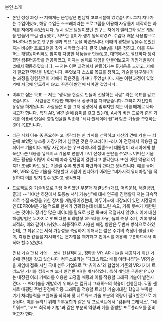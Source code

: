 본인 소개

- 본인 성장 과정
  -- 저에게는 운명같은 만남이 고교시절에 있었습니다. 그저 지나가는 수업이였죠, 해당 수업은 스크래치라는 프로그램을 이용해 자유롭게 제작하는 과제를 저에게 주었습니다. 당시 같은 팀원이였던 친구는 저에게 갤러그와 같은 게임을 만들어 보길 권유했고, 저또한 흥미가 생겨 동의하였죠. 수업때 배운 사용법으로 하나하나 만들고 연구한 결과 학년 1등을 하였습니다. 이때의 경험을 잊을수 없었던 저는 비슷한 프로그램을 찾기 시작했습니다. 결국 Unity를 처음 접하고, 이를 공부하는 개발동아리에도 참여해 다양한 작품들을 만들었고, 대학에서도 필요하다 생각했던 컴퓨터공학를 전공하였고, 이제는 실제로 게임을 만들어보고자 게임개발동아리에서 활동하였습니다.
  -- 저는 이런 과정에서 만들어가는 즐거움을 느끼고, 저에게 필요한 역량을 길렀습니다. 무엇보다 스스로 목표를 정하고, 기술을 탐구해나가는 과정을 경험한것이 저에게 많은것을 가져다 주었습니다. 저는 이런 과정이 있었기에 지금에 안도하지 않고, 꾸준히 발전해 나아갈 것입니다.
- 이루고 싶은 목표
  -- 저는 "생각을 현실로 만들어 전달하는 사람" 라는 목표를 갖고 있습니다.
  -- 사람들은 다양한 매체에서 상상력을 자극받습니다. 그리고 자신만의 상상을 하게됩니다. 사람들은 이를 그저 상상에서 멈추지만 저는 이를 매체로 나타내고자 합니다. 특히 AR, VR기술에 흥미를 갖고 있는데, A사의 비전 프로와 같은 기기를 이용해 현실에 증강현실을 적용해 "레디 플레이어 원"과 같은 기술을 구현하는것이 목표입니다.

- 최근 사회 이슈 중 중요하다고 생각되는 한 가지를 선택하고 자신의 견해 기술
  -- 최근에 보았던 뉴스중 가장기억에 남았던 것은 우크라이나-러시아 전쟁에서 악용된 딥페이크 기술이다. 해당 사건에서는 우크라이나의 젤렌스키 대통령이 러시아에게 항복한다는 내용을 딥페이크 기술로 만들어 내어 전쟁에 혼란을 주었다. 어떠한 기술이든 활용을 어떻게 하냐에 따라 장단점이 갈린다고 생각한다. 또한 이런 악용의 여지가 조금이라도 있는 기술일 수록 방안이 마련되야 한다고 생각합니다. 예를 들어 AR, VR와 같은 기술을 적용할때 사람이 인지하기 어려운 "비가시적 워터마킹"을 적용하여 이를 방지 할수 있다고 생각한다.

- 프로젝트 중 기술적으로 가장 어려웠던 부분과 해결방안(개요, 어려운점, 해결방법, 결과)
  -- "XX산 하천에서 도롱뇽 서식 가능성"에 대해 연구를 진행할때 저는 지속적으로 수질 측정을 위한 장치를 개발중이였는데, 아두이노에 내장되어 있던 저장장치인 EEPROM은 기술적으로 한계가 명확했는데 바로 느린 속도, 기록 횟수가 제한된다는 것이다. 장기간 많은 데이터를 필요로 했던 목표에 적절하지 않았다. 이에 대한 해결방법은 두가지로 첫째 다른 비휘발성 메모리를 사용, 둘째 측정 주기, 기록 방식 최적화, 이와 같이 나뉘였다. 최종적으로 사용한 해결 방안은 두번째 방식으로 하였는데, 그 이유로는 서식 가능성을 측정하기 위해서는 짧은 주기의 측정이 불필요하며, 측정한 값들을 지시해주는 문자열을 제거하고 인덱스를 이용해 구분하므로서 최적화 할수 있었다.

  관심 기술
  관심 기업
  -- 보다 현실적이고, 정확한 VR, AR 기술을 제공하기 위한 기술에 관심을 갖고 있습니다. 컴투스로카는 "다크스워드: 배틀 이터니티"는 VR기술을 게임에 접목 시킨 국내 선두 기업으로 "버츄익스"와 협업해 기존의 VR기기에 트레드밀 기기를 접목시켜 보다 발전된 VR을 제시하였다. 특히 게임을 구동한 PICO는 내장된 여러 카메라를 이용한 고정밀 매핑과 이를 적용할 그래픽 기술이 발전시켰다.
  -- VR기술을 개발하기 위해서는 컴퓨터 그래픽스의 학습이 선행된다. 각종 센서로 매핑된 주변 환경에 각종 그래픽을 적용할 트래킹 기술에대한 학습과 부족한 기기 처리능력을 보완해줄 최적화 및 네트워크 기술 부분의 역량이 필요할것으로 예상된다. 이를 늘리기 위해 학부융합과 같은 팀 프로젝트에서
  "컴퓨터 그래픽스", "네트워크", "코드 최적화 기법"과 같은 부분의 역량과 이를 증빙할 포트폴리오를 준비하고자 한다.
